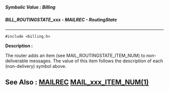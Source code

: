 ##### Symbolic Value : Billing
##### BILL_ROUTINGSTATE_xxx - MAILREC - RoutingState
---
```
#include <billing.h>
```
**Description :**

The router adds an item (see MAIL_ROUTINGSTATE_ITEM_NUM) to non-deliverable 
messages.  The value of this item follows the description of each 
(non-delivery) symbol above.

**See Also :**
[MAILREC](/reference/Data/MAILREC)
[MAIL_xxx_ITEM_NUM(1)](/reference/Symb/MAIL_xxx_ITEM_NUM(1))
---
